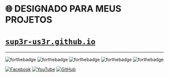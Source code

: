 # :globe_with_meridians: DESIGNADO PARA MEUS PROJETOS

# [`sup3r-us3r.github.io`](https://sup3r-us3r.github.io/)

------

![forthebadge](http://forthebadge.com/images/badges/made-with-ruby.svg)
![forthebadge](http://forthebadge.com/images/badges/built-with-love.svg)
![forthebadge](http://forthebadge.com/images/badges/uses-html.svg)
![forthebadge](http://forthebadge.com/images/badges/uses-css.svg)
![forthebadge](http://forthebadge.com/images/badges/fo-real.svg)

[![Facebook](https://img.shields.io/badge/FACEBOOK-ツ-blue.svg)](https://facebook.com/mypagemagnotutor)
[![YouTube](https://img.shields.io/badge/YOUTUBE-♥-red.svg)](https://youtube.com/MagnoTutor)
[![GitHub](https://img.shields.io/badge/GITHUB-★-yellow.svg)](https://github.com/Sup3r-Us3r)
